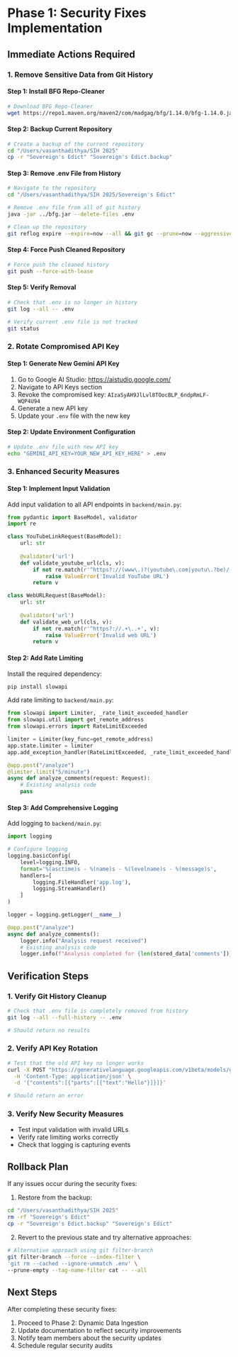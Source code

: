 # Phase 1: Security Fixes Implementation

## Immediate Actions Required

### 1. Remove Sensitive Data from Git History

#### Step 1: Install BFG Repo-Cleaner
```bash
# Download BFG Repo-Cleaner
wget https://repo1.maven.org/maven2/com/madgag/bfg/1.14.0/bfg-1.14.0.jar -O bfg.jar
```

#### Step 2: Backup Current Repository
```bash
# Create a backup of the current repository
cd "/Users/vasanthadithya/SIH 2025"
cp -r "Sovereign's Edict" "Sovereign's Edict.backup"
```

#### Step 3: Remove .env File from History
```bash
# Navigate to the repository
cd "/Users/vasanthadithya/SIH 2025/Sovereign's Edict"

# Remove .env file from all of git history
java -jar ../bfg.jar --delete-files .env

# Clean up the repository
git reflog expire --expire=now --all && git gc --prune=now --aggressive
```

#### Step 4: Force Push Cleaned Repository
```bash
# Force push the cleaned history
git push --force-with-lease
```

#### Step 5: Verify Removal
```bash
# Check that .env is no longer in history
git log --all -- .env

# Verify current .env file is not tracked
git status
```

### 2. Rotate Compromised API Key

#### Step 1: Generate New Gemini API Key
1. Go to Google AI Studio: https://aistudio.google.com/
2. Navigate to API Keys section
3. Revoke the compromised key: `AIzaSyAH9JlLvl8TOocBLP_6ndpRmLF-WQP4U94`
4. Generate a new API key
5. Update your `.env` file with the new key

#### Step 2: Update Environment Configuration
```bash
# Update .env file with new API key
echo "GEMINI_API_KEY=YOUR_NEW_API_KEY_HERE" > .env
```

### 3. Enhanced Security Measures

#### Step 1: Implement Input Validation
Add input validation to all API endpoints in `backend/main.py`:

```python
from pydantic import BaseModel, validator
import re

class YouTubeLinkRequest(BaseModel):
    url: str
    
    @validator('url')
    def validate_youtube_url(cls, v):
        if not re.match(r'^https?://(www\.)?(youtube\.com|youtu\.?be)/.+', v):
            raise ValueError('Invalid YouTube URL')
        return v

class WebURLRequest(BaseModel):
    url: str
    
    @validator('url')
    def validate_web_url(cls, v):
        if not re.match(r'^https?://.+\..+', v):
            raise ValueError('Invalid web URL')
        return v
```

#### Step 2: Add Rate Limiting
Install the required dependency:
```bash
pip install slowapi
```

Add rate limiting to `backend/main.py`:
```python
from slowapi import Limiter, _rate_limit_exceeded_handler
from slowapi.util import get_remote_address
from slowapi.errors import RateLimitExceeded

limiter = Limiter(key_func=get_remote_address)
app.state.limiter = limiter
app.add_exception_handler(RateLimitExceeded, _rate_limit_exceeded_handler)

@app.post("/analyze")
@limiter.limit("5/minute")
async def analyze_comments(request: Request):
    # Existing analysis code
    pass
```

#### Step 3: Add Comprehensive Logging
Add logging to `backend/main.py`:
```python
import logging

# Configure logging
logging.basicConfig(
    level=logging.INFO,
    format='%(asctime)s - %(name)s - %(levelname)s - %(message)s',
    handlers=[
        logging.FileHandler('app.log'),
        logging.StreamHandler()
    ]
)

logger = logging.getLogger(__name__)

@app.post("/analyze")
async def analyze_comments():
    logger.info("Analysis request received")
    # Existing analysis code
    logger.info(f"Analysis completed for {len(stored_data['comments'])} comments")
```

## Verification Steps

### 1. Verify Git History Cleanup
```bash
# Check that .env file is completely removed from history
git log --all --full-history -- .env

# Should return no results
```

### 2. Verify API Key Rotation
```bash
# Test that the old API key no longer works
curl -X POST "https://generativelanguage.googleapis.com/v1beta/models/gemini-pro:generateContent?key=AIzaSyAH9JlLvl8TOocBLP_6ndpRmLF-WQP4U94" \
  -H 'Content-Type: application/json' \
  -d '{"contents":[{"parts":[{"text":"Hello"}]}]}'

# Should return an error
```

### 3. Verify New Security Measures
- Test input validation with invalid URLs
- Verify rate limiting works correctly
- Check that logging is capturing events

## Rollback Plan

If any issues occur during the security fixes:

1. Restore from the backup:
```bash
cd "/Users/vasanthadithya/SIH 2025"
rm -rf "Sovereign's Edict"
cp -r "Sovereign's Edict.backup" "Sovereign's Edict"
```

2. Revert to the previous state and try alternative approaches:
```bash
# Alternative approach using git filter-branch
git filter-branch --force --index-filter \
'git rm --cached --ignore-unmatch .env' \
--prune-empty --tag-name-filter cat -- --all
```

## Next Steps

After completing these security fixes:
1. Proceed to Phase 2: Dynamic Data Ingestion
2. Update documentation to reflect security improvements
3. Notify team members about the security updates
4. Schedule regular security audits